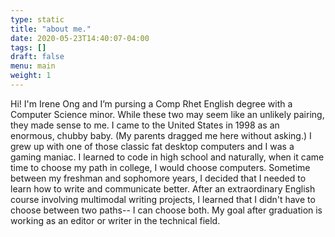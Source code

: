 ```yaml
---
type: static
title: "about me."
date: 2020-05-23T14:40:07-04:00
tags: []
draft: false
menu: main
weight: 1
---
```


Hi! I'm Irene Ong and I’m pursing a Comp Rhet English degree with a Computer Science minor. While these two may seem like an unlikely pairing, they made sense to me. I came to the United States in 1998 as an enormous, chubby baby. (My parents dragged me here without asking.) I grew up with one of those classic fat desktop computers and I was a gaming maniac. I learned to code in high school and naturally, when it came time to choose my path in college, I would choose computers. Sometime between my freshman and sophomore years, I decided that I needed to learn how to write and communicate better. After an extraordinary English course involving multimodal writing projects, I learned that I didn't have to choose between two paths-- I can choose both. My goal after graduation is working as an editor or writer in the technical field.  
  
      
